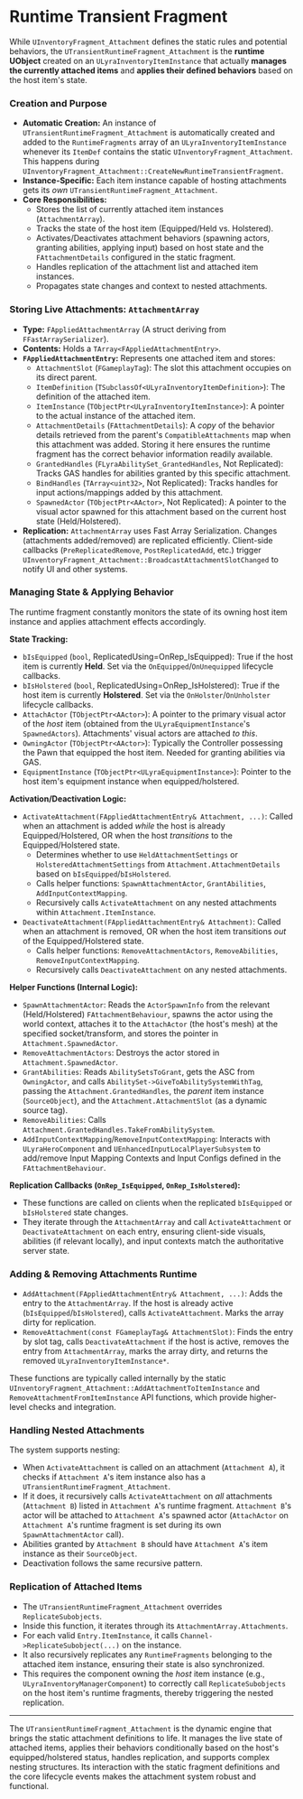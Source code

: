 # Runtime Transient Fragment

While `UInventoryFragment_Attachment` defines the static rules and potential behaviors, the `UTransientRuntimeFragment_Attachment` is the **runtime UObject** created on an `ULyraInventoryItemInstance` that actually **manages the currently attached items** and **applies their defined behaviors** based on the host item's state.

### Creation and Purpose

* **Automatic Creation:** An instance of `UTransientRuntimeFragment_Attachment` is automatically created and added to the `RuntimeFragments` array of an `ULyraInventoryItemInstance` whenever its `ItemDef` contains the static `UInventoryFragment_Attachment`. This happens during `UInventoryFragment_Attachment::CreateNewRuntimeTransientFragment`.
* **Instance-Specific:** Each item instance capable of hosting attachments gets its _own_ `UTransientRuntimeFragment_Attachment`.
* **Core Responsibilities:**
  * Stores the list of currently attached item instances (`AttachmentArray`).
  * Tracks the state of the host item (Equipped/Held vs. Holstered).
  * Activates/Deactivates attachment behaviors (spawning actors, granting abilities, applying input) based on host state and the `FAttachmentDetails` configured in the static fragment.
  * Handles replication of the attachment list and attached item instances.
  * Propagates state changes and context to nested attachments.

### Storing Live Attachments: `AttachmentArray`

* **Type:** `FAppliedAttachmentArray` (A struct deriving from `FFastArraySerializer`).
* **Contents:** Holds a `TArray<FAppliedAttachmentEntry>`.
* **`FAppliedAttachmentEntry`:** Represents one attached item and stores:
  * `AttachmentSlot` (`FGameplayTag`): The slot this attachment occupies on its direct parent.
  * `ItemDefinition` (`TSubclassOf<ULyraInventoryItemDefinition>`): The definition of the attached item.
  * `ItemInstance` (`TObjectPtr<ULyraInventoryItemInstance>`): A pointer to the actual instance of the attached item.
  * `AttachmentDetails` (`FAttachmentDetails`): A _copy_ of the behavior details retrieved from the parent's `CompatibleAttachments` map when this attachment was added. Storing it here ensures the runtime fragment has the correct behavior information readily available.
  * `GrantedHandles` (`FLyraAbilitySet_GrantedHandles`, Not Replicated): Tracks GAS handles for abilities granted by this specific attachment.
  * `BindHandles` (`TArray<uint32>`, Not Replicated): Tracks handles for input actions/mappings added by this attachment.
  * `SpawnedActor` (`TObjectPtr<AActor>`, Not Replicated): A pointer to the visual actor spawned for this attachment based on the current host state (Held/Holstered).
* **Replication:** `AttachmentArray` uses Fast Array Serialization. Changes (attachments added/removed) are replicated efficiently. Client-side callbacks (`PreReplicatedRemove`, `PostReplicatedAdd`, etc.) trigger `UInventoryFragment_Attachment::BroadcastAttachmentSlotChanged` to notify UI and other systems.

### Managing State & Applying Behavior

The runtime fragment constantly monitors the state of its owning host item instance and applies attachment effects accordingly.

**State Tracking:**

* `bIsEquipped` (`bool`, ReplicatedUsing=OnRep_IsEquipped): True if the host item is currently **Held**. Set via the `OnEquipped`/`OnUnequipped` lifecycle callbacks.
* `bIsHolstered` (`bool`, ReplicatedUsing=OnRep_IsHolstered): True if the host item is currently **Holstered**. Set via the `OnHolster`/`OnUnholster` lifecycle callbacks.
* `AttachActor` (`TObjectPtr<AActor>`): A pointer to the primary visual actor of the _host_ item (obtained from the `ULyraEquipmentInstance`'s `SpawnedActors`). Attachments' visual actors are attached _to this_.
* `OwningActor` (`TObjectPtr<AActor>`): Typically the Controller possessing the Pawn that equipped the host item. Needed for granting abilities via GAS.
* `EquipmentInstance` (`TObjectPtr<ULyraEquipmentInstance>`): Pointer to the host item's equipment instance when equipped/holstered.

**Activation/Deactivation Logic:**

* `ActivateAttachment(FAppliedAttachmentEntry& Attachment, ...)`: Called when an attachment is added _while_ the host is already Equipped/Holstered, OR when the host _transitions_ to the Equipped/Holstered state.
  * Determines whether to use `HeldAttachmentSettings` or `HolsteredAttachmentSettings` from `Attachment.AttachmentDetails` based on `bIsEquipped`/`bIsHolstered`.
  * Calls helper functions: `SpawnAttachmentActor`, `GrantAbilities`, `AddInputContextMapping`.
  * Recursively calls `ActivateAttachment` on any nested attachments within `Attachment.ItemInstance`.
* `DeactivateAttachment(FAppliedAttachmentEntry& Attachment)`: Called when an attachment is removed, OR when the host item transitions _out_ of the Equipped/Holstered state.
  * Calls helper functions: `RemoveAttachmentActors`, `RemoveAbilities`, `RemoveInputContextMapping`.
  * Recursively calls `DeactivateAttachment` on any nested attachments.

**Helper Functions (Internal Logic):**

* `SpawnAttachmentActor`: Reads the `ActorSpawnInfo` from the relevant (Held/Holstered) `FAttachmentBehaviour`, spawns the actor using the world context, attaches it to the `AttachActor` (the host's mesh) at the specified socket/transform, and stores the pointer in `Attachment.SpawnedActor`.
* `RemoveAttachmentActors`: Destroys the actor stored in `Attachment.SpawnedActor`.
* `GrantAbilities`: Reads `AbilitySetsToGrant`, gets the ASC from `OwningActor`, and calls `AbilitySet->GiveToAbilitySystemWithTag`, passing the `Attachment.GrantedHandles`, the _parent_ item instance (`SourceObject`), and the `Attachment.AttachmentSlot` (as a dynamic source tag).
* `RemoveAbilities`: Calls `Attachment.GrantedHandles.TakeFromAbilitySystem`.
* `AddInputContextMapping`/`RemoveInputContextMapping`: Interacts with `ULyraHeroComponent` and `UEnhancedInputLocalPlayerSubsystem` to add/remove Input Mapping Contexts and Input Configs defined in the `FAttachmentBehaviour`.

**Replication Callbacks (`OnRep_IsEquipped`, `OnRep_IsHolstered`):**

* These functions are called on clients when the replicated `bIsEquipped` or `bIsHolstered` state changes.
* They iterate through the `AttachmentArray` and call `ActivateAttachment` or `DeactivateAttachment` on each entry, ensuring client-side visuals, abilities (if relevant locally), and input contexts match the authoritative server state.

### Adding & Removing Attachments Runtime

* `AddAttachment(FAppliedAttachmentEntry& Attachment, ...)`: Adds the entry to the `AttachmentArray`. If the host is already active (`bIsEquipped`/`bIsHolstered`), calls `ActivateAttachment`. Marks the array dirty for replication.
* `RemoveAttachment(const FGameplayTag& AttachmentSlot)`: Finds the entry by slot tag, calls `DeactivateAttachment` if the host is active, removes the entry from `AttachmentArray`, marks the array dirty, and returns the removed `ULyraInventoryItemInstance*`.

These functions are typically called internally by the static `UInventoryFragment_Attachment::AddAttachmentToItemInstance` and `RemoveAttachmentFromItemInstance` API functions, which provide higher-level checks and integration.

### Handling Nested Attachments

The system supports nesting:

* When `ActivateAttachment` is called on an attachment (`Attachment A`), it checks if `Attachment A`'s item instance also has a `UTransientRuntimeFragment_Attachment`.
* If it does, it recursively calls `ActivateAttachment` on _all_ attachments (`Attachment B`) listed in `Attachment A`'s runtime fragment. `Attachment B`'s actor will be attached to `Attachment A`'s spawned actor (`AttachActor` on `Attachment A`'s runtime fragment is set during its own `SpawnAttachmentActor` call).
* Abilities granted by `Attachment B` should have `Attachment A`'s item instance as their `SourceObject`.
* Deactivation follows the same recursive pattern.

### Replication of Attached Items

* The `UTransientRuntimeFragment_Attachment` overrides `ReplicateSubobjects`.
* Inside this function, it iterates through its `AttachmentArray.Attachments`.
* For each valid `Entry.ItemInstance`, it calls `Channel->ReplicateSubobject(...)` on the instance.
* It also recursively replicates any `RuntimeFragments` belonging to the attached item instance, ensuring their state is also synchronized.
* This requires the component owning the _host_ item instance (e.g., `ULyraInventoryManagerComponent`) to correctly call `ReplicateSubobjects` on the host item's runtime fragments, thereby triggering the nested replication.

***

The `UTransientRuntimeFragment_Attachment` is the dynamic engine that brings the static attachment definitions to life. It manages the live state of attached items, applies their behaviors conditionally based on the host's equipped/holstered status, handles replication, and supports complex nesting structures. Its interaction with the static fragment definitions and the core lifecycle events makes the attachment system robust and functional.
